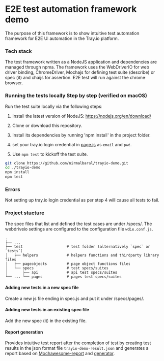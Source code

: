 # E2E test automation framework demo

The purpose of this framework is to show intuitive test automation framework for E2E UI automation in the Tray.io platform.

### Tech stack

The test framework written as a NodeJS application and dependencies are managed through npma. The framework uses the WebDriverIO for web driver binding, ChromeDriver, Mochajs for defining test suite (describe) or spec (it) and chaijs for assertion. E2E test will run against the chrome browser.

### Running the tests locally Step by step (verified on macOS)

Run the test suite locally via the following steps:

1. Install the latest version of NodeJS: https://nodejs.org/en/download/

2. Clone or download this repository.

3. Install its dependencies by running 'npm install' in the project folder.

4. set your tray.io login credential in [page.js][credential] as `email` and `pwd`.

5. Use `npm test` to kickoff the test suite.

```sh
git clone https://github.com/nirmalbaral/trayio-demo.git
cd ./trayio-demo
npm install
npm test
```

### Errors

Not setting up tray.io login credential as per step 4 will cause all tests to fail.

### Project stucture

The spec files that list and defined the test cases are under /specs/. The webdriveio settings are configured to the configuration file `wdio.conf.js`.

    .
    ├── ...
    ├── test                    # test folder (alternatively `spec` or `tests`)
    │   ├── helpers             # helpers functions and thirdparty library files
    │   ├── pageobjects         # page object functions files
    │   └── specs               # test specs/suites
    │       ├── api             # api test specs/suites
    └── ... └── pages           # pages test specs/suites

#### Adding new tests in a new spec file

Create a new js file ending in spec.js and put it under /specs/pages/.

#### Adding new tests in an existing spec file

Add the new spec (it) in the existing file.

#### Report generation

Provides intuitive test report after the completion of test by creating test results in the json format file `trayio-demo-result.json` and generates a report based on [Mochawesome-report][report] and [generator][marge].

[credential]: https://github.com/nirmalbaral/trayio-demo/blob/master/test/pageobjects/page.js#L15 
[report]: https://github.com/adamgruber/mochawesome
[marge]: https://github.com/adamgruber/mochawesome-report-generator
